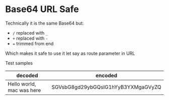 # Base64 URL Safe

Technically it is the same Base64 but:

- `/` replaced with `_`
- `+` replaced with `-`
- `=` trimmed from end

Which makes it safe to use it let say as route parameter in URL

Test samples

| decoded                   | encoded                            |
| ------------------------- | ---------------------------------- |
| Hello world, mac was here | SGVsbG8gd29ybGQsIG1hYyB3YXMgaGVyZQ |
